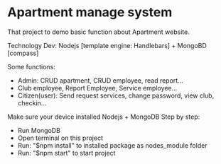 # Apartment manage system

That project to demo basic function about Apartment website.

Technology Dev: Nodejs [template engine: Handlebars] + MongoBD [compass]

Some functions:
+ Admin: CRUD apartment, CRUD employee, read report...
+ Club employee, Report Employee, Service employee...
+ Citizen(user): Send request services, change password, view club, checkin...

Make sure your device installed Nodejs + MongoDB
Step by step:
+ Run MongoDB
+ Open terminal on this project
+ Run: "$npm install" to installed package as nodes_module folder
+ Run: "$npm start" to start project
